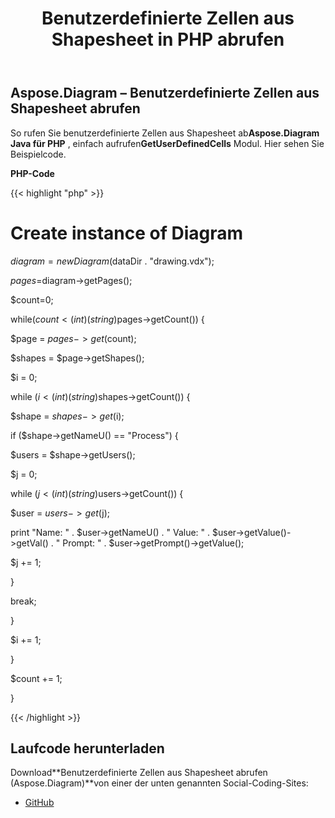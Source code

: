 ﻿---
title: Benutzerdefinierte Zellen aus Shapesheet in PHP abrufen
type: docs
weight: 30
url: /de/java/retrieve-user-defined-cells-from-shapesheet-in-php/
---
## **Aspose.Diagram – Benutzerdefinierte Zellen aus Shapesheet abrufen**
 So rufen Sie benutzerdefinierte Zellen aus Shapesheet ab**Aspose.Diagram Java für PHP** , einfach aufrufen**GetUserDefinedCells** Modul. Hier sehen Sie Beispielcode.

**PHP-Code**

{{< highlight "php" >}}

 # Create instance of Diagram

$diagram=new Diagram($dataDir . "drawing.vdx");

$pages=$diagram->getPages();

$count=0;

while($count<(int)(string)$pages->getCount()) {

$page = $pages->get($count);

$shapes = $page->getShapes();

$i = 0;

while ($i<(int)(string)$shapes->getCount()) {

$shape = $shapes->get($i);

if ($shape->getNameU() == "Process") {

$users = $shape->getUsers();

$j = 0;

while ($j<(int)(string)$users->getCount()) {

$user = $users->get($j);

print "Name: " . $user->getNameU() . " Value: " . $user->getValue()->getVal() . " Prompt: " . $user->getPrompt()->getValue();

$j += 1;

}

break;

}

$i += 1;

}

$count += 1;

}

{{< /highlight >}}
## **Laufcode herunterladen**
 Download**Benutzerdefinierte Zellen aus Shapesheet abrufen (Aspose.Diagram)**von einer der unten genannten Social-Coding-Sites:

- [GitHub](https://github.com/asposediagram/Aspose.Diagram-for-Java/blob/master/Plugins/Aspose_Diagram_Java_for_PHP/src/aspose/diagram/WorkingwithUserdefinedCells/GetUserDefinedCells.php)
